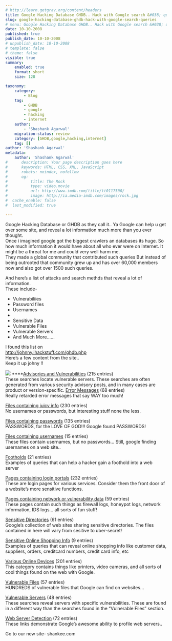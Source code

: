 ```yaml
---
# http://learn.getgrav.org/content/headers
title: Google Hacking Database GHDB.. Hack with Google search &#038; queries..
slug: google-hacking-database-ghdb-hack-with-google-search-queries
# menu: Google Hacking Database GHDB.. Hack with Google search &#038; queries..
date: 10-10-2008
published: true
publish_date: 10-10-2008
# unpublish_date: 10-10-2008
# template: false
# theme: false
visible: true
summary:
    enabled: true
    format: short
    size: 128

taxonomy:
    category:
        - Blog
    tag:
        - GHDB
        - google
        - hacking
        - internet
    author:
        - 'Shashank Agarwal'
    migration-status: review
    category: [GHDB,google,hacking,internet]
    tag: []
author: 'Shashank Agarwal'
metadata:
    author: 'Shashank Agarwal'
#      description: Your page description goes here
#      keywords: HTML, CSS, XML, JavaScript
#      robots: noindex, nofollow
#      og:
#          title: The Rock
#          type: video.movie
#          url: http://www.imdb.com/title/tt0117500/
#          image: http://ia.media-imdb.com/images/rock.jpg
#  cache_enable: false
#  last_modified: true

---
```


Google Hacking Database or GHDB as they call it.. Ya Google can help u get over some site, and reveal a lot information much more than you ever thought.  
Once i imagined google got the biggest crawlers an databases its huge. So how much information it would have about all who ever were on Internet. It might be a threat for me and could very well harm me.  
They made a global community that contributed such queries But instead of being outrooted that community grew up and has over 60,000 members now and also got over 1500 such queries.  
  
And here’s a list of attacks and search methds that reveal a lot of information.  
These include-

- Vulnerabiliies
- Password files
- Usernames
- 
- Sensitive Data
- Vulnerable Files
- Vulnerable Servers
- And Much More……

I found this list on  
<http://johnny.ihackstuff.com/ghdb.php>  
Here’s a few content from the site..  
Keep it up johny !!

 ![](http://www.blogger.com/forums/images/styles/soness/style/main_tcat_bl_img.gif)  ****[Advisories and Vulnerabilities](http://www.blogger.com/ghdb.php?function=summary&cat=19) (215 entries)  
These searches locate vulnerable servers. These searches are often generated from various security advisory posts, and in many cases are product or version-specific. [Error Messages](http://www.blogger.com/ghdb.php?function=summary&cat=10) (68 entries)  
Really retarded error messages that say WAY too much!

[Files containing juicy info](http://www.blogger.com/ghdb.php?function=summary&cat=11) (230 entries)  
No usernames or passwords, but interesting stuff none the less.

[Files containing passwords](http://www.blogger.com/ghdb.php?function=summary&cat=13) (135 entries)  
PASSWORDS, for the LOVE OF GOD!!! Google found PASSWORDS!

[Files containing usernames](http://www.blogger.com/ghdb.php?function=summary&cat=12) (15 entries)  
These files contain usernames, but no passwords… Still, google finding usernames on a web site..

[Footholds](http://www.blogger.com/ghdb.php?function=summary&cat=14) (21 entries)  
Examples of queries that can help a hacker gain a foothold into a web server

[Pages containing login portals](http://www.blogger.com/ghdb.php?function=summary&cat=17) (232 entries)  
These are login pages for various services. Consider them the front door of a website’s more sensitive functions.

[Pages containing network or vulnerability data](http://www.blogger.com/ghdb.php?function=summary&cat=16) (59 entries)  
These pages contain such things as firewall logs, honeypot logs, network information, IDS logs… all sorts of fun stuff!

[Sensitive Directories](http://www.blogger.com/ghdb.php?function=summary&cat=6) (61 entries)  
Google’s collection of web sites sharing sensitive directories. The files contained in here will vary from sesitive to uber-secret!

[Sensitive Online Shopping Info](http://www.blogger.com/ghdb.php?function=summary&cat=15) (9 entries)  
Examples of queries that can reveal online shopping info like customer data, suppliers, orders, creditcard numbers, credit card info, etc

[Various Online Devices](http://www.blogger.com/ghdb.php?function=summary&cat=18) (201 entries)  
This category contains things like printers, video cameras, and all sorts of cool things found on the web with Google.

[Vulnerable Files](http://www.blogger.com/ghdb.php?function=summary&cat=8) (57 entries)  
HUNDREDS of vulnerable files that Google can find on websites…

[Vulnerable Servers](http://www.blogger.com/ghdb.php?function=summary&cat=9) (48 entries)  
These searches reveal servers with specific vulnerabilities. These are found in a different way than the searches found in the “Vulnerable Files” section.

[Web Server Detection](http://www.blogger.com/ghdb.php?function=summary&cat=7) (72 entries)  
These links demonstrate Google’s awesome ability to profile web servers..

 Go to our new site- shankee.com
